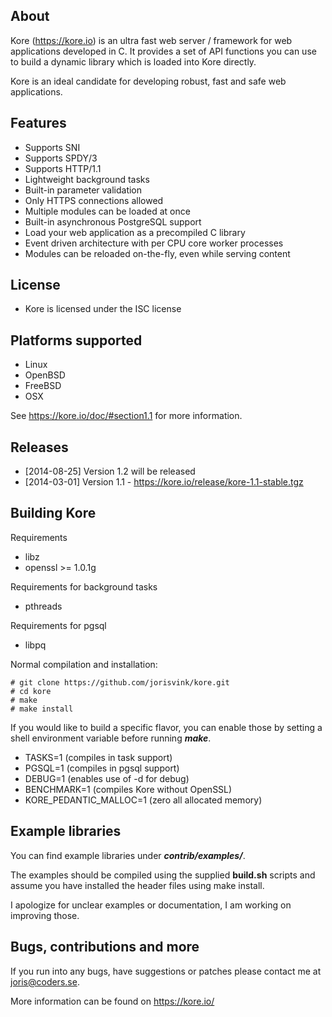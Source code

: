 About
-----
Kore (https://kore.io) is an ultra fast web server / framework for web
applications developed in C. It provides a set of API functions you can
use to build a dynamic library which is loaded into Kore directly.

Kore is an ideal candidate for developing robust, fast and safe web applications.

Features
--------
* Supports SNI
* Supports SPDY/3
* Supports HTTP/1.1
* Lightweight background tasks
* Built-in parameter validation
* Only HTTPS connections allowed
* Multiple modules can be loaded at once
* Built-in asynchronous PostgreSQL support
* Load your web application as a precompiled C library
* Event driven architecture with per CPU core worker processes
* Modules can be reloaded on-the-fly, even while serving content

License
-------
* Kore is licensed under the ISC license

Platforms supported
-------------------
* Linux
* OpenBSD
* FreeBSD
* OSX

See https://kore.io/doc/#section1.1 for more information.

Releases
--------
* [2014-08-25] Version 1.2 will be released
* [2014-03-01] Version 1.1 - https://kore.io/release/kore-1.1-stable.tgz

Building Kore
-------------

Requirements
* libz
* openssl >= 1.0.1g

Requirements for background tasks
* pthreads

Requirements for pgsql
* libpq

Normal compilation and installation:

```
# git clone https://github.com/jorisvink/kore.git
# cd kore
# make
# make install
```

If you would like to build a specific flavor, you can enable
those by setting a shell environment variable before running **_make_**.

* TASKS=1 (compiles in task support)
* PGSQL=1 (compiles in pgsql support)
* DEBUG=1 (enables use of -d for debug)
* BENCHMARK=1 (compiles Kore without OpenSSL)
* KORE_PEDANTIC_MALLOC=1 (zero all allocated memory)

Example libraries
-----------------

You can find example libraries under **_contrib/examples/_**.

The examples should be compiled using the supplied **build.sh** scripts
and assume you have installed the header files using make install.

I apologize for unclear examples or documentation, I am working on
improving those.

Bugs, contributions and more
----------------------------

If you run into any bugs, have suggestions or patches please
contact me at joris@coders.se.

More information can be found on https://kore.io/
